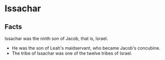 # Issachar

## Facts

Issachar was the ninth son of Jacob, that is, Israel. 

* He was the son of Leah's maidservant, who became Jacob's concubine.
* The tribe of Issachar was one of the twelve tribes of Israel.